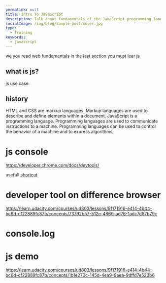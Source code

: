 ```yaml
---
permalink: null
title: Intro To JavaScript
description: Talk about fundamentals of the JavaScript programming language for creating interactive and dynamic webpages.
socialImage: /img/blog/sample-post/cover.jpg
type:
  - Training
keywords:
  - javascript
---
```


we you read web fundamentals in the last section you must lear js

## what is js?

js use case

## history

HTML and CSS are markup languages. Markup languages are used to describe and define elements within a document. JavaScript is a programming language. Programming languages are used to communicate instructions to a machine. Programming languages can be used to control the behavior of a machine and to express algorithms.

# js console

<https://developer.chrome.com/docs/devtools/>

usefull [shortcut](https://developer.chrome.com/docs/devtools/shortcuts/)

# developer tool on difference browser

<https://learn.udacity.com/courses/ud803/lessons/9f171916-e414-4b44-bc6d-cf22889fc87b/concepts/73792b57-512e-4869-ad76-1adc7d67b79c>

# console.log

# js demo

<https://learn.udacity.com/courses/ud803/lessons/9f171916-e414-4b44-bc6d-cf22889fc87b/concepts/1b1e270c-145d-4ea9-9aea-9dffd7e523b6>
